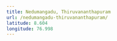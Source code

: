 ```yaml
---
title: Nedumangadu, Thiruvananthapuram
url: /nedumangadu-thiruvananthapuram/
latitude: 8.604
longitude: 76.998
---
```

